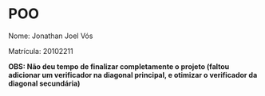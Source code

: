 # POO
Nome: Jonathan Joel Vós

Matrícula: 20102211

**OBS: Não deu tempo de finalizar completamente o projeto (faltou adicionar um verificador na diagonal principal, e otimizar o verificador da diagonal secundária)**
